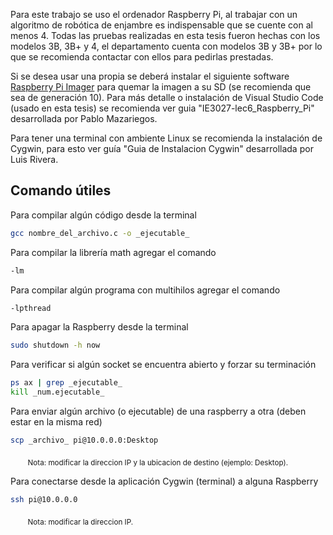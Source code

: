Para este trabajo se uso el ordenador Raspberry Pi, al trabajar con un algoritmo de robótica de enjambre es indispensable que se cuente con al menos 4. Todas las pruebas realizadas en esta tesis fueron hechas con los modelos 3B, 3B+ y 4, el departamento cuenta con modelos 3B y 3B+ por lo que se recomienda contactar con ellos para pedirlas prestadas. 

Si se desea usar una propia se deberá instalar el siguiente software [Raspberry Pi Imager](http:www.raspberrypi.org/software/ "Raspberry Pi Imager") para quemar la imagen a su SD (se recomienda que sea de generación 10). Para más detalle o instalación de Visual Studio Code (usado en esta tesis) se recomienda ver guia "IE3027-lec6_Raspberry_Pi" desarrollada por Pablo Mazariegos.

Para tener una terminal con ambiente Linux se recomienda la instalación de Cygwin, para esto ver guía "Guia de Instalacion Cygwin" desarrollada por Luis Rivera.

## Comando útiles 

Para compilar algún código desde la terminal
```sh
gcc nombre_del_archivo.c -o _ejecutable_
```

Para compilar la librería  math agregar el comando 
```sh
-lm
```

Para compilar algún programa con multihilos agregar el comando 
```sh
-lpthread
```

Para apagar la Raspberry desde la terminal
```sh
sudo shutdown -h now
```

Para verificar si algún socket se encuentra abierto y forzar su terminación
```sh
ps ax | grep _ejecutable_
kill _num.ejecutable_
```

Para enviar algún archivo (o ejecutable) de una raspberry a otra (deben estar en la misma red)
```sh
scp _archivo_ pi@10.0.0.0:Desktop
```
&nbsp;&nbsp;&nbsp;&nbsp;&nbsp;&nbsp; <sub>Nota: modificar la direccion IP y la ubicacion de destino (ejemplo: Desktop).</sub>

Para conectarse desde la aplicación Cygwin (terminal) a alguna Raspberry 
```sh
ssh pi@10.0.0.0
```
&nbsp;&nbsp;&nbsp;&nbsp;&nbsp;&nbsp; <sub>Nota: modificar la direccion IP.</sub>